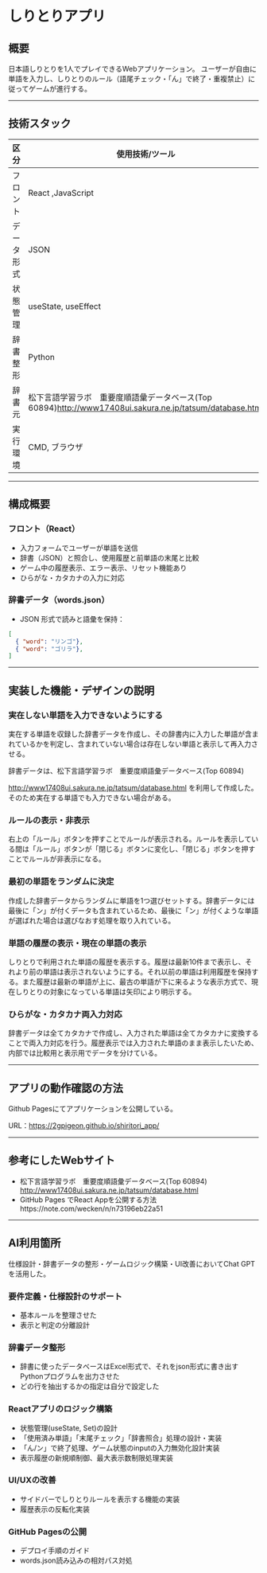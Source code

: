 # しりとりアプリ

## 概要

日本語しりとりを1人でプレイできるWebアプリケーション。
ユーザーが自由に単語を入力し、しりとりのルール（語尾チェック・「ん」で終了・重複禁止）に従ってゲームが進行する。

---

## 技術スタック

| 区分       | 使用技術/ツール                     |
|------------|--------------------------------------|
| フロント   | React ,JavaScript             |
| データ形式 | JSON                                 |
| 状態管理   | useState, useEffect                  |
| 辞書整形   | Python            |
| 辞書元     | 松下言語学習ラボ　重要度順語彙データベース(Top 60894)http://www17408ui.sakura.ne.jp/tatsum/database.html      |
| 実行環境   | CMD, ブラウザ   |

---

## 構成概要

### フロント（React）
- 入力フォームでユーザーが単語を送信
- 辞書（JSON）と照合し、使用履歴と前単語の末尾と比較
- ゲーム中の履歴表示、エラー表示、リセット機能あり
- ひらがな・カタカナの入力に対応

### 辞書データ（words.json）
- JSON 形式で読みと語彙を保持：

```json
[
  { "word": "リンゴ"},
  { "word": "ゴリラ"},
]

```
---
## 実装した機能・デザインの説明
### 実在しない単語を入力できないようにする
実在する単語を収録した辞書データを作成し、その辞書内に入力した単語が含まれているかを判定し、含まれていない場合は存在しない単語と表示して再入力させる。

辞書データは、松下言語学習ラボ　重要度順語彙データベース(Top 60894)

http://www17408ui.sakura.ne.jp/tatsum/database.html を利用して作成した。
そのため実在する単語でも入力できない場合がある。

### ルールの表示・非表示
右上の「ルール」ボタンを押すことでルールが表示される。ルールを表示している間は「ルール」ボタンが「閉じる」ボタンに変化し、「閉じる」ボタンを押すことでルールが非表示になる。

### 最初の単語をランダムに決定
作成した辞書データからランダムに単語を1つ選びセットする。辞書データには最後に「ン」が付くデータも含まれているため、最後に「ン」が付くような単語が選ばれた場合は選びなおす処理を取り入れている。

### 単語の履歴の表示・現在の単語の表示
しりとりで利用された単語の履歴を表示する。履歴は最新10件まで表示し、それより前の単語は表示されないようにする。それ以前の単語は利用履歴を保持する。また履歴は最新の単語が上に、最古の単語が下に来るような表示方式で、現在しりとりの対象になっている単語は矢印により明示する。

### ひらがな・カタカナ両入力対応
辞書データは全てカタカナで作成し、入力された単語は全てカタカナに変換することで両入力対応を行う。履歴表示では入力された単語のまま表示したいため、内部では比較用と表示用でデータを分けている。

---
## アプリの動作確認の方法
Github Pagesにてアプリケーションを公開している。

URL：https://2gpigeon.github.io/shiritori_app/

---
## 参考にしたWebサイト
- 松下言語学習ラボ　重要度順語彙データベース(Top 60894)
  http://www17408ui.sakura.ne.jp/tatsum/database.html
- GitHub Pages でReact Appを公開する方法https://note.com/wecken/n/n73196eb22a51

---
## AI利用箇所
仕様設計・辞書データの整形・ゲームロジック構築・UI改善においてChat GPTを活用した。
### 要件定義・仕様設計のサポート
- 基本ルールを整理させた
- 表示と判定の分離設計
### 辞書データ整形
- 辞書に使ったデータベースはExcel形式で、それをjson形式に書き出すPythonプログラムを出力させた
- どの行を抽出するかの指定は自分で設定した
### Reactアプリのロジック構築
- 状態管理(useState, Set)の設計
- 「使用済み単語」「末尾チェック」「辞書照合」処理の設計・実装
- 「ん/ン」で終了処理、ゲーム状態のinputの入力無効化設計実装
- 表示履歴の新規順制御、最大表示数制限処理実装
### UI/UXの改善
- サイドバーでしりとりルールを表示する機能の実装
- 履歴表示の反転化実装
### GitHub Pagesの公開
- デプロイ手順のガイド
- words.json読み込みの相対パス対処
